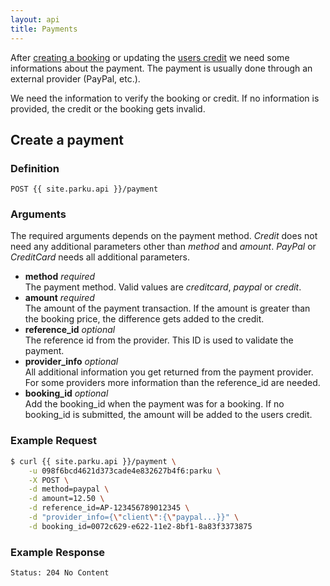 ```yaml
---
layout: api
title: Payments
---
```


After [creating a booking][booking] or updating the [users credit][credit] we need some informations about the payment. The payment is usually done through an external provider (PayPal, etc.).

We need the information to verify the booking or credit. If no information is provided, the credit or the booking gets invalid.

## Create a payment

### Definition

```nginx
POST {{ site.parku.api }}/payment
```

### Arguments

The required arguments depends on the payment method. _Credit_ does not need any additional parameters other than _method_ and _amount_. _PayPal_ or _CreditCard_ needs all additional parameters.

* __method__ _required_<br/>
  The payment method. Valid values are _creditcard_, _paypal_ or _credit_.
* __amount__ _required_<br/>
  The amount of the payment transaction. If the amount is greater than the booking price, the difference gets added to the credit.
* __reference\_id__ _optional_<br/>
  The reference id from the provider. This ID is used to validate the payment.
* __provider\_info__ _optional_<br/>
  All additional information you get returned from the payment provider. For some providers more information than the reference_id are needed.
* __booking\_id__ _optional_<br/>
  Add the booking_id when the payment was for a booking. If no booking_id is submitted, the amount will be added to the users credit.

### Example Request

```sh
$ curl {{ site.parku.api }}/payment \
    -u 098f6bcd4621d373cade4e832627b4f6:parku \
    -X POST \
    -d method=paypal \
    -d amount=12.50 \
    -d reference_id=AP-123456789012345 \
    -d "provider_info={\"client\":{\"paypal...}}" \
    -d booking_id=0072c629-e622-11e2-8bf1-8a83f3373875
```

### Example Response

```nginx
Status: 204 No Content
```

```

```




  [booking]:  /api/bookings/
  [credit]:   /api/credit/
